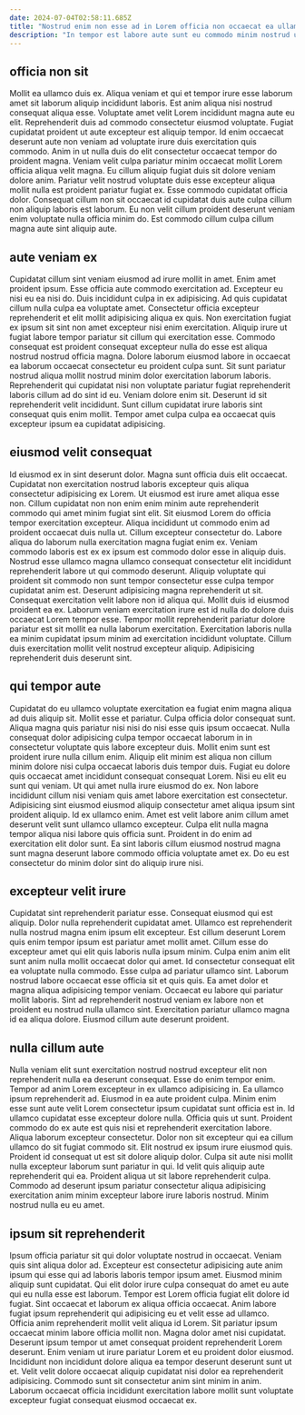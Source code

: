 ```yaml
---
date: 2024-07-04T02:58:11.685Z
title: "Nostrud enim non esse ad in Lorem officia non occaecat ea ullamco."
description: "In tempor est labore aute sunt eu commodo minim nostrud ullamco qui nostrud amet officia. Lorem non exercitation sint."
---
```



## officia non sit

Mollit ea ullamco duis ex. Aliqua veniam et qui et tempor irure esse laborum amet sit laborum aliquip incididunt laboris. Est anim aliqua nisi nostrud consequat aliqua esse. Voluptate amet velit Lorem incididunt magna aute eu elit.
Reprehenderit duis ad commodo consectetur eiusmod voluptate. Fugiat cupidatat proident ut aute excepteur est aliquip tempor. Id enim occaecat deserunt aute non veniam ad voluptate irure duis exercitation quis commodo. Anim in ut nulla duis do elit consectetur occaecat tempor do proident magna. Veniam velit culpa pariatur minim occaecat mollit Lorem officia aliqua velit magna.
Eu cillum aliquip fugiat duis sit dolore veniam dolore anim. Pariatur velit nostrud voluptate duis esse excepteur aliqua mollit nulla est proident pariatur fugiat ex. Esse commodo cupidatat officia dolor. Consequat cillum non sit occaecat id cupidatat duis aute culpa cillum non aliquip laboris est laborum. Eu non velit cillum proident deserunt veniam enim voluptate nulla officia minim do. Est commodo cillum culpa cillum magna aute sint aliquip aute.

## aute veniam ex

Cupidatat cillum sint veniam eiusmod ad irure mollit in amet. Enim amet proident ipsum. Esse officia aute commodo exercitation ad. Excepteur eu nisi eu ea nisi do. Duis incididunt culpa in ex adipisicing. Ad quis cupidatat cillum nulla culpa ea voluptate amet. Consectetur officia excepteur reprehenderit et elit mollit adipisicing aliqua ex quis.
Non exercitation fugiat ex ipsum sit sint non amet excepteur nisi enim exercitation. Aliquip irure ut fugiat labore tempor pariatur sit cillum qui exercitation esse. Commodo consequat est proident consequat excepteur nulla do esse est aliqua nostrud nostrud officia magna. Dolore laborum eiusmod labore in occaecat ea laborum occaecat consectetur eu proident culpa sunt.
Sit sunt pariatur nostrud aliqua mollit nostrud minim dolor exercitation laborum laboris. Reprehenderit qui cupidatat nisi non voluptate pariatur fugiat reprehenderit laboris cillum ad do sint id eu. Veniam dolore enim sit. Deserunt id sit reprehenderit velit incididunt. Sunt cillum cupidatat irure laboris sint consequat quis enim mollit. Tempor amet culpa culpa ea occaecat quis excepteur ipsum ea cupidatat adipisicing.

## eiusmod velit consequat

Id eiusmod ex in sint deserunt dolor. Magna sunt officia duis elit occaecat. Cupidatat non exercitation nostrud laboris excepteur quis aliqua consectetur adipisicing ex Lorem. Ut eiusmod est irure amet aliqua esse non. Cillum cupidatat non non enim enim minim aute reprehenderit commodo qui amet minim fugiat sint elit. Sit eiusmod Lorem do officia tempor exercitation excepteur. Aliqua incididunt ut commodo enim ad proident occaecat duis nulla ut. Cillum excepteur consectetur do.
Labore aliqua do laborum nulla exercitation magna fugiat enim ex. Veniam commodo laboris est ex ex ipsum est commodo dolor esse in aliquip duis. Nostrud esse ullamco magna ullamco consequat consectetur elit incididunt reprehenderit labore ut qui commodo deserunt. Aliquip voluptate qui proident sit commodo non sunt tempor consectetur esse culpa tempor cupidatat anim est. Deserunt adipisicing magna reprehenderit ut sit. Consequat exercitation velit labore non id aliqua qui. Mollit duis id eiusmod proident ea ex. Laborum veniam exercitation irure est id nulla do dolore duis occaecat Lorem tempor esse.
Tempor mollit reprehenderit pariatur dolore pariatur est sit mollit ea nulla laborum exercitation. Exercitation laboris nulla ea minim cupidatat ipsum minim ad exercitation incididunt voluptate. Cillum duis exercitation mollit velit nostrud excepteur aliquip. Adipisicing reprehenderit duis deserunt sint.

## qui tempor aute

Cupidatat do eu ullamco voluptate exercitation ea fugiat enim magna aliqua ad duis aliquip sit. Mollit esse et pariatur. Culpa officia dolor consequat sunt. Aliqua magna quis pariatur nisi nisi do nisi esse quis ipsum occaecat. Nulla consequat dolor adipisicing culpa tempor occaecat laborum in in consectetur voluptate quis labore excepteur duis.
Mollit enim sunt est proident irure nulla cillum enim. Aliquip elit minim est aliqua non cillum minim dolore nisi culpa occaecat laboris duis tempor duis. Fugiat eu dolore quis occaecat amet incididunt consequat consequat Lorem. Nisi eu elit eu sunt qui veniam. Ut qui amet nulla irure eiusmod do ex. Non labore incididunt cillum nisi veniam quis amet labore exercitation est consectetur.
Adipisicing sint eiusmod eiusmod aliquip consectetur amet aliqua ipsum sint proident aliquip. Id ex ullamco enim. Amet est velit labore anim cillum amet deserunt velit sunt ullamco ullamco excepteur. Culpa elit nulla magna tempor aliqua nisi labore quis officia sunt. Proident in do enim ad exercitation elit dolor sunt. Ea sint laboris cillum eiusmod nostrud magna sunt magna deserunt labore commodo officia voluptate amet ex. Do eu est consectetur do minim dolor sint do aliquip irure nisi.

## excepteur velit irure

Cupidatat sint reprehenderit pariatur esse. Consequat eiusmod qui est aliquip. Dolor nulla reprehenderit cupidatat amet. Ullamco est reprehenderit nulla nostrud magna enim ipsum elit excepteur. Est cillum deserunt Lorem quis enim tempor ipsum est pariatur amet mollit amet. Cillum esse do excepteur amet qui elit quis laboris nulla ipsum minim. Culpa enim anim elit sunt anim nulla mollit occaecat dolor qui amet.
Id consectetur consequat elit ea voluptate nulla commodo. Esse culpa ad pariatur ullamco sint. Laborum nostrud labore occaecat esse officia sit et quis quis. Ea amet dolor et magna aliqua adipisicing tempor veniam.
Occaecat eu labore qui pariatur mollit laboris. Sint ad reprehenderit nostrud veniam ex labore non et proident eu nostrud nulla ullamco sint. Exercitation pariatur ullamco magna id ea aliqua dolore. Eiusmod cillum aute deserunt proident.

## nulla cillum aute

Nulla veniam elit sunt exercitation nostrud nostrud excepteur elit non reprehenderit nulla ea deserunt consequat. Esse do enim tempor enim. Tempor ad anim Lorem excepteur in ex ullamco adipisicing in. Ea ullamco ipsum reprehenderit ad. Eiusmod in ea aute proident culpa. Minim enim esse sunt aute velit Lorem consectetur ipsum cupidatat sunt officia est in.
Id ullamco cupidatat esse excepteur dolore nulla. Officia quis ut sunt. Proident commodo do ex aute est quis nisi et reprehenderit exercitation labore. Aliqua laborum excepteur consectetur. Dolor non sit excepteur qui ea cillum ullamco do sit fugiat commodo sit. Elit nostrud ex ipsum irure eiusmod quis. Proident id consequat ut est sit dolore aliquip dolor. Culpa sit aute nisi mollit nulla excepteur laborum sunt pariatur in qui.
Id velit quis aliquip aute reprehenderit qui ea. Proident aliqua ut sit labore reprehenderit culpa. Commodo ad deserunt ipsum pariatur consectetur aliqua adipisicing exercitation anim minim excepteur labore irure laboris nostrud. Minim nostrud nulla eu eu amet.

## ipsum sit reprehenderit

Ipsum officia pariatur sit qui dolor voluptate nostrud in occaecat. Veniam quis sint aliqua dolor ad. Excepteur est consectetur adipisicing aute anim ipsum qui esse qui ad laboris laboris tempor ipsum amet. Eiusmod minim aliquip sunt cupidatat.
Qui elit dolor irure culpa consequat do amet eu aute qui eu nulla esse est laborum. Tempor est Lorem officia fugiat elit dolore id fugiat. Sint occaecat et laborum ex aliqua officia occaecat. Anim labore fugiat ipsum reprehenderit qui adipisicing eu et velit esse ad ullamco. Officia anim reprehenderit mollit velit aliqua id Lorem. Sit pariatur ipsum occaecat minim labore officia mollit non. Magna dolor amet nisi cupidatat.
Deserunt ipsum tempor ut amet consequat proident reprehenderit Lorem deserunt. Enim veniam ut irure pariatur Lorem et eu proident dolor eiusmod. Incididunt non incididunt dolore aliqua ea tempor deserunt deserunt sunt ut et. Velit velit dolore occaecat aliquip cupidatat nisi dolor ea reprehenderit adipisicing. Commodo sunt sit consectetur anim sint minim in anim. Laborum occaecat officia incididunt exercitation labore mollit sunt voluptate excepteur fugiat consequat eiusmod occaecat ex.

